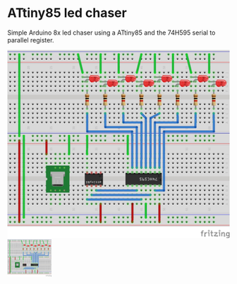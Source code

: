 # ATtiny85 led chaser

Simple Arduino 8x led chaser using a ATtiny85 and the 74H595 serial to parallel register.

![Fritzing circuit](fritzing/diagram.jpg?v=4&s=100)
<img src="./fritzing/diagram.jpg" width="100" height="auto">




